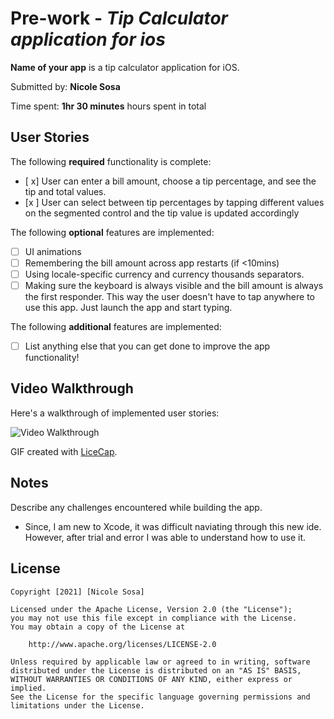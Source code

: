 # Pre-work - *Tip Calculator application for ios*

**Name of your app** is a tip calculator application for iOS.

Submitted by: **Nicole Sosa**

Time spent: **1hr 30 minutes** hours spent in total

## User Stories

The following **required** functionality is complete:

* [ x] User can enter a bill amount, choose a tip percentage, and see the tip and total values.
* [x ] User can select between tip percentages by tapping different values on the segmented control and the tip value is updated accordingly

The following **optional** features are implemented:

* [ ] UI animations
* [ ] Remembering the bill amount across app restarts (if <10mins)
* [ ] Using locale-specific currency and currency thousands separators.
* [ ] Making sure the keyboard is always visible and the bill amount is always the first responder. This way the user doesn't have to tap anywhere to use this app. Just launch the app and start typing.

The following **additional** features are implemented:

- [ ] List anything else that you can get done to improve the app functionality!

## Video Walkthrough

Here's a walkthrough of implemented user stories:

<img src='http://g.recordit.co/HzwBrKx2VE.gif' title='Video Walkthrough' width='' alt='Video Walkthrough' />

GIF created with [LiceCap](http://www.cockos.com/licecap/).

## Notes

Describe any challenges encountered while building the app.

- Since, I am new to Xcode, it was difficult naviating through this new ide. However, after trial and error I was able to understand how to use it.



## License

    Copyright [2021] [Nicole Sosa]

    Licensed under the Apache License, Version 2.0 (the "License");
    you may not use this file except in compliance with the License.
    You may obtain a copy of the License at

        http://www.apache.org/licenses/LICENSE-2.0

    Unless required by applicable law or agreed to in writing, software
    distributed under the License is distributed on an "AS IS" BASIS,
    WITHOUT WARRANTIES OR CONDITIONS OF ANY KIND, either express or implied.
    See the License for the specific language governing permissions and
    limitations under the License.
